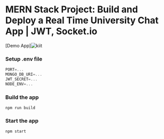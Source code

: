 # MERN Stack Project: Build and Deploy a Real Time University Chat App | JWT, Socket.io

[Demo App]![kiit](https://github.com/bishalrauniyar/University-chat-app/assets/160076333/ca547e1f-685e-4de5-b840-66e6232d3e8f)




### Setup .env file

```js
PORT=...
MONGO_DB_URI=...
JWT_SECRET=...
NODE_ENV=...
```

### Build the app

```shell
npm run build
```

### Start the app

```shell
npm start
```
